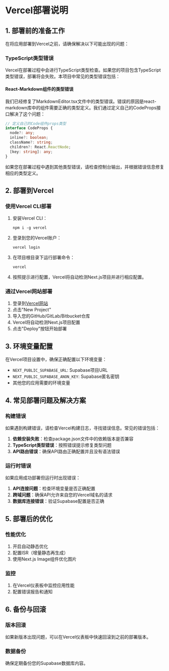 # Vercel部署说明

## 1. 部署前的准备工作

在将应用部署到Vercel之前，请确保解决以下可能出现的问题：

### TypeScript类型错误

Vercel在部署过程中会进行TypeScript类型检查。如果您的项目包含TypeScript类型错误，部署将会失败。本项目中常见的类型错误包括：

#### React-Markdown组件的类型错误

我们已经修复了MarkdownEditor.tsx文件中的类型错误。错误的原因是react-markdown库中的组件需要正确的类型定义。我们通过定义自己的CodeProps接口解决了这个问题：

```typescript
// 定义自己的Code组件props类型
interface CodeProps {
  node?: any;
  inline?: boolean;
  className?: string;
  children?: React.ReactNode;
  [key: string]: any;
}
```

如果您在部署过程中遇到其他类型错误，请检查控制台输出，并根据错误信息修复相应的类型定义。

## 2. 部署到Vercel

### 使用Vercel CLI部署

1. 安装Vercel CLI：
   ```
   npm i -g vercel
   ```

2. 登录到您的Vercel账户：
   ```
   vercel login
   ```

3. 在项目根目录下运行部署命令：
   ```
   vercel
   ```

4. 按照提示进行配置，Vercel将自动检测Next.js项目并进行相应配置。

### 通过Vercel网站部署

1. 登录到[Vercel网站](https://vercel.com)
2. 点击"New Project"
3. 导入您的GitHub/GitLab/Bitbucket仓库
4. Vercel将自动检测Next.js项目配置
5. 点击"Deploy"按钮开始部署

## 3. 环境变量配置

在Vercel项目设置中，确保正确配置以下环境变量：

- `NEXT_PUBLIC_SUPABASE_URL`: Supabase项目URL
- `NEXT_PUBLIC_SUPABASE_ANON_KEY`: Supabase匿名密钥
- 其他您的应用需要的环境变量

## 4. 常见部署问题及解决方案

### 构建错误

如果遇到构建错误，请检查Vercel构建日志，寻找错误信息。常见的错误包括：

1. **依赖安装失败**：检查package.json文件中的依赖版本是否兼容
2. **TypeScript类型错误**：按照错误提示修复类型问题
3. **API路由错误**：确保API路由正确配置并且没有语法错误

### 运行时错误

如果应用成功部署但运行时出现错误：

1. **API连接问题**：检查环境变量是否正确配置
2. **跨域问题**：确保API允许来自您的Vercel域名的请求
3. **数据库连接错误**：验证Supabase配置是否正确

## 5. 部署后的优化

### 性能优化

1. 开启自动静态优化
2. 配置ISR（增量静态再生成）
3. 使用Next.js Image组件优化图片

### 监控

1. 在Vercel仪表板中监控应用性能
2. 配置错误报告和通知

## 6. 备份与回滚

### 版本回滚

如果新版本出现问题，可以在Vercel仪表板中快速回滚到之前的部署版本。

### 数据备份

确保定期备份您的Supabase数据库内容。 